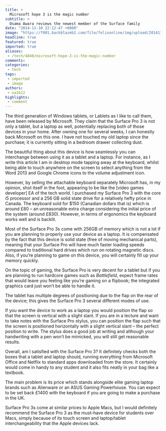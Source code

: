 ```yaml
---
title: >
  Microsoft hope 3 is the magic number
subtitle: >
  Osama Awara reviews the newest member of the Surface family
date: "2014-11-10 22:12:47 +0000"
image: "https://f001.backblazeb2.com/file/felixonline/img/upload/201411102212-ps3110-surfacepro3-2.jpg"
headline: true
featured: true
imported: true
aliases:
 - /tech/4840/microsoft-hope-3-is-the-magic-number
comments:
categories:
 - tech
tags:
 - imported
 - image
authors:
 - oa1612
highlights:
 - comment
---
```


The third generation of Windows tablets, or Lablets as I like to call them, have been released by Microsoft. They claim that the Surface Pro 3 is not only a tablet, but a laptop as well, potentially replacing both of those devices in your home. After owning one for several weeks, I can honestly back Microsoft on this one. I have not touched my old laptop since the purchase; it is currently sitting in a bedroom drawer collecting dust.

The beautiful thing about this device is how seamlessly you can interchange between using it as a tablet and a laptop. For instance, as I write this article I am in desktop mode tapping away at the keyboard, whilst being able to touch anywhere on the screen to select anything from the Word 2013 and Google Chrome icons to the volume adjustment icon.

However, by selling the attachable keyboard separately Microsoft has, in my opinion, shot itself in the foot, appearing to be like the [video games developer] EA of the tech world. I purchased my Surface Pro 3 with the core i5 processor and a 256 GB solid state drive for a relatively hefty price in Canada. The keyboard sold for $150 (Canadian dollars that is) which is around £80 – an unreasonable extra charge considering the initial price of the system (around £830). However, in terms of ergonomics the keyboard works well and is backlit.

Most of the Surface Pro 3s come with 256GB of memory which is not a lot if you are planning to properly use your device as a laptop. It is compensated by the fact that this device is solid state (free of moving mechanical parts), meaning that your Surface Pro will have much faster loading speeds compared to traditional hard drives which run on rotating magnetic discs. Also, if you’re planning to game on this device, you will certainly fill up your memory quickly.

On the topic of gaming, the Surface Pro is very decent for a tablet but if you are planning to run hardcore games such as _Battlefield_, expect frame rates that would leave you feeling like you’re gaming on a flipbook; the integrated graphics card just won’t be able to handle it.

The tablet has multiple degrees of positioning due to the flap on the rear of the device; this gives the Surface Pro 3 several different modes of use.

If you want the device to work as a laptop you would position the flap so that the screen is vertical with a slight slant. If you are in a lecture and want to take notes with the Surface Pro stylus, you can position the flap such that the screen is positioned horizontally with a slight vertical slant – the perfect position to write. The stylus does a good job at writing and although your handwriting with a pen won’t be mimicked, you will still get reasonable results.

Overall, am I satisfied with the Surface Pro 3? It definitely checks both the boxes that a tablet and laptop should, running everything from Microsoft Office and Netflix to standard apps downloaded from the store. It certainly would come in handy to any student and it also fits neatly in your bag like a textbook.

The main problem is its price which stands alongside elite gaming laptop brands such as Alienware or an ASUS Gaming Powerhouse. You can expect to be set back £1400 with the keyboard if you are going to make a purchase in the UK.

Surface Pro 3s come at similar prices to Apple Macs, but I would definitely recommend the Surface Pro 3 as the must-have device for students over Macs, simply because of its touch screen and laptop/tablet interchangeability that the Apple devices lack.
